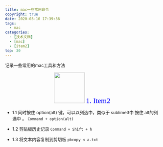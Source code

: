 ```yaml
---
title: mac一些常用命令
copyright: true
date: 2020-03-10 17:39:36
tags:
  - mac
categories:
  - [技术文档]
  - [mac]
  - [item2]
top: 30
---
```

记录一些常用的mac工具和方法
<!-- more-->

<center>
<img src="http://zhangzw001.github.io/images/dockerniu.jpeg" width = "100" height = "100" style="border: 0"/>
<font color="blue" face="黑体" size=5> 1. Item2 </font>
</center>

- 1.1 同时按住 option(alt) 键，可以以列选中，类似于 sublime3中 按住 alt的列选中 。
`Command + option(alt) `

- 1.2 剪贴板历史记录
`Command + Shift + h`

- 1.3 将文本内容复制到剪切板
`pbcopy < a.txt`
